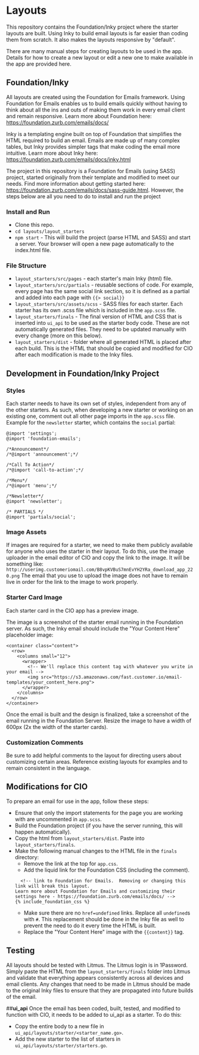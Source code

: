 Layouts
=====

This repository contains the Foundation/Inky project where the starter layouts are built.  Using Inky to build email layouts is far easier than coding them from scratch.  It also makes the layouts responsive by "default".  

There are many manual steps for creating layouts to be used in the app.  Details for how to create a new layout or edit a new one to make available in the app are provided here. 

## **Foundation/Inky**
All layouts are created using the Foundation for Emails framework. Using Foundation for Emails enables us to build emails quickly without having to think about all the ins and outs of making them work in every email client and remain responsive. Learn more about Foundation here: https://foundation.zurb.com/emails/docs/

Inky is a templating engine built on top of Foundation that simplifies the HTML required to build an email. Emails are made up of many complex tables, but Inky provides simpler tags that make coding the email more intuitive. Learn more about Inky here: https://foundation.zurb.com/emails/docs/inky.html

The project in this repository is a Foundation for Emails (using SASS) project, started originally from their template and modified to meet our needs. Find more information about getting started here: https://foundation.zurb.com/emails/docs/sass-guide.html. However, the steps below are all you need to do to install and run the project

### Install and Run
- Clone this repo. 
- `cd layouts/layout_starters` 
- `npm start` - This will build the project (parse HTML and SASS) and start a server.  Your browser will open a new page automatically to the index.html file.

### File Structure
- `layout_starters/src/pages` - each starter's main Inky (html) file.
- `layout_starters/src/partials` - reusable sections of code. For example, every page has the same social link section, so it is defined as a partial and added into each page with `{{> social}}`
- `layout_starters/src/assets/scss` - SASS files for each starter.  Each starter has its own .scss file which is included in the `app.scss` file.
- `layout_starters/finals` - The final version of HTML and CSS that is inserted into `ui_api` to be used as the starter body code.  These are not automatically generated files.  They need to be updated manually with every change (more on this below).
- `layout_starters/dist` - folder where all generated HTML is placed after each build.  This is the HTML that should be copied and modified for CIO after each modification is made to the Inky files.

## **Development in Foundation/Inky Project**
### Styles
Each starter needs to have its own set of styles, independent from any of the other starters.  As such, when developing a new starter or working on an existing one, comment out all other page imports in the `app.scss` file.  Example for the `newsletter` starter, which contains the `social` partial:
```
@import 'settings';
@import 'foundation-emails';

/*Announcement*/
/*@import 'announcement';*/

/*Call To Action*/
/*@import 'call-to-action';*/

/*Menu*/
/*@import 'menu';*/

/*Newsletter*/
@import 'newsletter';

/* PARTIALS */
@import 'partials/social';
```
### Image Assets
If images are required for a starter, we need to make them publicly available for anyone who uses the starter in their layout.  To do this, use the image uploader in the email editor of CIO and copy the link to the image.  It will be something like: `http://userimg.customeriomail.com/B8vpKVBuS7mnEvYH2YRa_download_app_220.png`
The email that you use to upload the image does not have to remain live in order for the link to the image to work properly.

### Starter Card Image
Each starter card in the CIO app has a preview image.  

The image is a screenshot of the starter email running in the Foundation server.  As such, the Inky email should include the "Your Content Here" placeholder image:
```
<container class="content">
  <row>
    <columns small="12">
      <wrapper>
      	<!-- We'll replace this content tag with whatever you write in your email -->
        <img src="https://s3.amazonaws.com/fast.customer.io/email-templates/your_content_here.png">
      </wrapper>
    </columns>
  </row>
</container>
```
Once the email is built and the design is finalized, take a screenshot of the email running in the Foundation Server.  Resize the image to have a width of 600px (2x the width of the starter cards).

### Customization Comments
Be sure to add helpful comments to the layout for directing users about customizing certain areas.  Reference existing layouts for examples and to remain consistent in the language.

## **Modifications for CIO**
To prepare an email for use in the app, follow these steps:
- Ensure that only the import statements for the page you are working with are uncommented in `app.scss`.
- Build the Foundation project (if you have the server running, this will happen automatically).
- Copy the html from `layout_starters/dist`.  Paste into `layout_starters/finals`.
- Make the following manual changes to the HTML file in the `finals` directory:
    - Remove the link at the top for `app.css`.
    - Add the liquid link for the Foundation CSS (including the comment).
    ```
	  <!-- link to Foundation for Emails.  Removing or changing this link will break this layout.
    Learn more about Foundation for Emails and customizing their settings here - https://foundation.zurb.com/emails/docs/ -->
    {% include_foundation_css %}
    ```
    - Make sure there are no `href=undefined` links.  Replace all `undefined`s with `#`.  This replacement should be done in the Inky file as well to prevent the need to do it every time the HTML is built.
    - Replace the "Your Content Here" image with the `{{content}}` tag. 

## **Testing**
All layouts should be tested with Litmus.  The Litmus login is in 1Password.  Simply paste the HTML from the `layout_starters/finals` folder into Litmus and validate that everything appears consistently across all devices and email clients.  Any changes that need to be made in Litmus should be made to the original Inky files to ensure that they are propagated into future builds of the email.

##**ui_api**
Once the email has been coded, built, tested, and modified to function with CIO, it needs to be added to ui_api as a starter.  To do this:
- Copy the entire body to a new file in `ui_api/layouts/starter/<starter_name.go>`.
- Add the new starter to the list of starters in `ui_api/layouts/starter/starters.go`.

